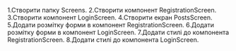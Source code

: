 1.Створити папку Screens.
2.Створити компонент RegistrationScreen.
3.Створити компонент LoginScreen.
4.Створити екран PostsScreen.
5.Додати розмітку форми в компонент RegistrationScreen.
6.Додати розмітку форми в компонент LoginScreen.
7.Додати стилі до компонента RegistrationScreen.
8.Додати стилі до компонента LoginScreen.
